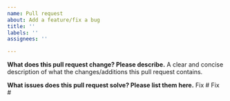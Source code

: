 ```yaml
---
name: Pull request
about: Add a feature/fix a bug
title: ''
labels: ''
assignees: ''

---
```


**What does this pull request change? Please describe.**
A clear and concise description of what the changes/additions this pull request contains.

**What issues does this pull request solve? Please list them here.**
Fix #
Fix #
